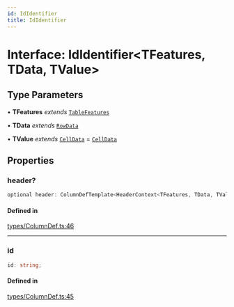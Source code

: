 ```yaml
---
id: IdIdentifier
title: IdIdentifier
---
```


# Interface: IdIdentifier\<TFeatures, TData, TValue\>

## Type Parameters

• **TFeatures** *extends* [`TableFeatures`](../type-aliases/tablefeatures.md)

• **TData** *extends* [`RowData`](../type-aliases/rowdata.md)

• **TValue** *extends* [`CellData`](../type-aliases/celldata.md) = [`CellData`](../type-aliases/celldata.md)

## Properties

### header?

```ts
optional header: ColumnDefTemplate<HeaderContext<TFeatures, TData, TValue>>;
```

#### Defined in

[types/ColumnDef.ts:46](https://github.com/TanStack/table/blob/main/packages/table-core/src/types/ColumnDef.ts#L46)

***

### id

```ts
id: string;
```

#### Defined in

[types/ColumnDef.ts:45](https://github.com/TanStack/table/blob/main/packages/table-core/src/types/ColumnDef.ts#L45)
